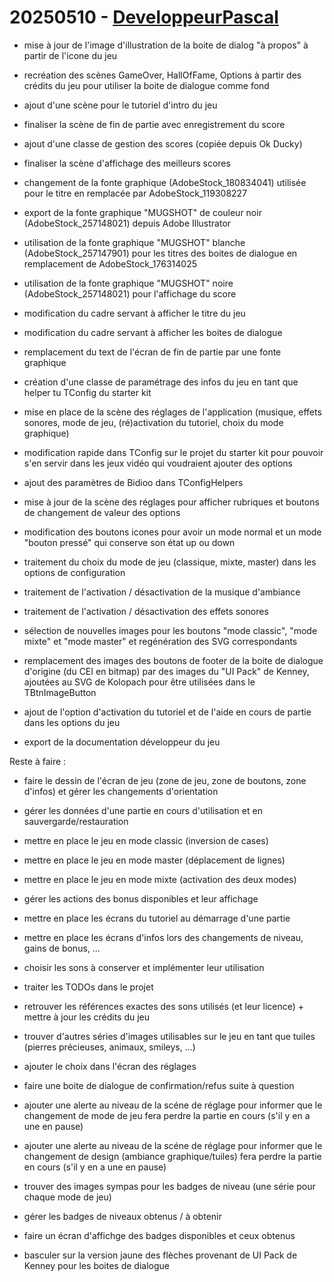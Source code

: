# 20250510 - [DeveloppeurPascal](https://github.com/DeveloppeurPascal)

* mise à jour de l'image d'illustration de la boite de dialog "à propos" à partir de l'icone du jeu
* recréation des scènes GameOver, HallOfFame, Options à partir des crédits du jeu pour utiliser la boite de dialogue comme fond
* ajout d'une scène pour le tutoriel d'intro du jeu
* finaliser la scène de fin de partie avec enregistrement du score
* ajout d'une classe de gestion des scores (copiée depuis Ok Ducky)
* finaliser la scène d'affichage des meilleurs scores
* changement de la fonte graphique (AdobeStock_180834041) utilisée pour le titre en remplacée par AdobeStock_119308227
* export de la fonte graphique "MUGSHOT" de couleur noir (AdobeStock_257148021) depuis Adobe Illustrator
* utilisation de la fonte graphique "MUGSHOT" blanche (AdobeStock_257147901) pour les titres des boites de dialogue en remplacement de AdobeStock_176314025
* utilisation de la fonte graphique "MUGSHOT" noire (AdobeStock_257148021) pour l'affichage du score
* modification du cadre servant à afficher le titre du jeu
* modification du cadre servant à afficher les boites de dialogue
* remplacement du text de l'écran de fin de partie par une fonte graphique
* création d'une classe de paramétrage des infos du jeu en tant que helper tu TConfig du starter kit
* mise en place de la scène des réglages de l'application (musique, effets sonores, mode de jeu, (ré)activation du tutoriel, choix du mode graphique)

* modification rapide dans TConfig sur le projet du starter kit pour pouvoir s'en servir dans les jeux vidéo qui voudraient ajouter des options

* ajout des paramètres de Bidioo dans TConfigHelpers
* mise à jour de la scène des réglages pour afficher rubriques et boutons de changement de valeur des options
* modification des boutons icones pour avoir un mode normal et un mode "bouton pressé" qui conserve son état up ou down
* traitement du choix du mode de jeu (classique, mixte, master) dans les options de configuration
* traitement de l'activation / désactivation de la musique d'ambiance
* traitement de l'activation / désactivation des effets sonores
* sélection de nouvelles images pour les boutons "mode classic", "mode mixte" et "mode master" et regénération des SVG correspondants
* remplacement des images des boutons de footer de la boite de dialogue d'origine (du CEI en bitmap) par des images du "UI Pack" de Kenney, ajoutées au SVG de Kolopach pour être utilisées dans le TBtnImageButton
* ajout de l'option d'activation du tutoriel et de l'aide en cours de partie dans les options du jeu

* export de la documentation développeur du jeu


Reste à faire :

* faire le dessin de l'écran de jeu (zone de jeu, zone de boutons, zone d'infos) et gérer les changements d'orientation
* gérer les données d'une partie en cours d'utilisation et en sauvergarde/restauration
* mettre en place le jeu en mode classic (inversion de cases)

* mettre en place le jeu en mode master (déplacement de lignes)
* mettre en place le jeu en mode mixte (activation des deux modes)
* gérer les actions des bonus disponibles et leur affichage

* mettre en place les écrans du tutoriel au démarrage d'une partie
* mettre en place les écrans d'infos lors des changements de niveau, gains de bonus, ...

* choisir les sons à conserver et implémenter leur utilisation

* traiter les TODOs dans le projet

* retrouver les références exactes des sons utilisés (et leur licence) + mettre à jour les crédits du jeu

* trouver d'autres séries d'images utilisables sur le jeu en tant que tuiles (pierres précieuses, animaux, smileys, ...)
* ajouter le choix dans l'écran des réglages

* faire une boite de dialogue de confirmation/refus suite à question

* ajouter une alerte au niveau de la scéne de réglage pour informer que le changement de mode de jeu fera perdre la partie en cours (s'il y en a une en pause)
* ajouter une alerte au niveau de la scéne de réglage pour informer que le changement de design (ambiance graphique/tuiles) fera perdre la partie en cours (s'il y en a une en pause)

* trouver des images sympas pour les badges de niveau (une série pour chaque mode de jeu)
* gérer les badges de niveaux obtenus / à obtenir
* faire un écran d'affichge des badges disponibles et ceux obtenus

* basculer sur la version jaune des flèches provenant de UI Pack de Kenney pour les boites de dialogue
